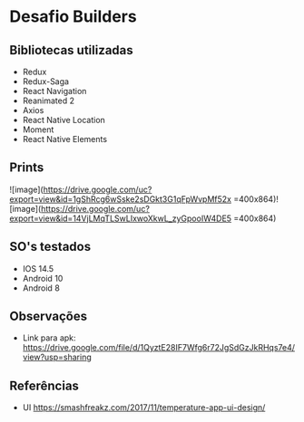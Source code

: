 
# Desafio Builders

## Bibliotecas utilizadas

* Redux
* Redux-Saga
* React Navigation
* Reanimated 2
* Axios
* React Native Location
* Moment
* React Native Elements

## Prints
![image](https://drive.google.com/uc?export=view&id=1gShRcg6wSske2sDGkt3G1qFpWvpMf52x =400x864)![image](https://drive.google.com/uc?export=view&id=14VjLMqTLSwLIxwoXkwL_zyGpooIW4DE5 =400x864)
## SO's testados

* IOS 14.5
* Android 10
* Android 8

## Observações

* Link para apk:  https://drive.google.com/file/d/1QyztE28IF7Wfg6r72JgSdGzJkRHqs7e4/view?usp=sharing

## Referências
* UI https://smashfreakz.com/2017/11/temperature-app-ui-design/

